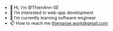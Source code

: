 - 👋 Hi, I’m @ThienAnn-SE
- 👀 I’m interested in web-app development
- 🌱 I’m currently learning software-engineer
- 📫 How to reach me thienanse.work@gmail.com

<!---
ThienAnn-SE/ThienAnn-SE is a ✨ special ✨ repository because its `README.md` (this file) appears on your GitHub profile.
You can click the Preview link to take a look at your changes.
--->
